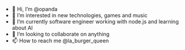 - 👋 Hi, I’m @opanda
- 👀 I’m interested in new technologies, games and music
- 🌱 I’m currently software engineer working with node.js and learning about AI
- 💞️ I’m looking to collaborate on anything
- 📫 How to reach me @la_burger_queen

<!---
opanda/opanda is a ✨ special ✨ repository because its `README.md` (this file) appears on your GitHub profile.
You can click the Preview link to take a look at your changes.
--->

